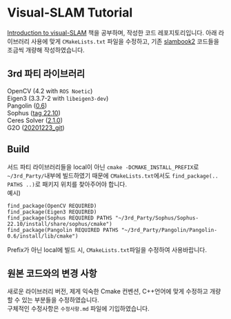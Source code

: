 # Visual-SLAM Tutorial
[Introduction to visual-SLAM](https://github.com/gaoxiang12/slambook-en) 책을 공부하며, 작성한 코드 레포지토리입니다. 아래 라이브러리 사용에 맞게 `CMakeLists.txt` 파일을 수정하고, 기존 [slambook2](https://github.com/gaoxiang12/slambook2) 코드들을 조금씩 개량해 작성하였습니다.

## 3rd 파티 라이브러리
OpenCV (4.2 with `ROS Noetic`)  
Eigen3 (3.3.7-2 with `libeigen3-dev`)  
Pangolin ([0.6](https://github.com/stevenlovegrove/Pangolin/releases/tag/v0.6))  
Sophus ([tag 22.10](https://github.com/strasdat/Sophus/releases/tag/v22.10))  
Ceres Solver ([2.1.0](https://github.com/ceres-solver/ceres-solver/releases/tag/2.1.0))  
G2O ([20201223_git](https://github.com/RainerKuemmerle/g2o/releases/tag/20201223_git))

## Build
서드 파티 라이브러리들을 local이 아닌 `cmake -DCMAKE_INSTALL_PREFIX`로 `~/3rd_Party/`내부에 빌드하였기 때문에 `CMakeLists.txt`에서도 `find_package(.. PATHS ..)`로 패키지 위치를 찾아주어야 합니다.  
예시)  
```
find_package(OpenCV REQUIRED)
find_package(Eigen3 REQUIRED)
find_package(Sophus REQUIRED PATHS "~/3rd_Party/Sophus/Sophus-22.10/install/share/sophus/cmake")
find_package(Pangolin REQUIRED PATHS "~/3rd_Party/Pangolin/Pangolin-0.6/install/lib/cmake")
```
Prefix가 아닌 local에 빌드 시, `CMakeLists.txt`파일을 수정하여 사용바랍니다.

## 원본 코드와의 변경 사항
새로운 라이브러리 버전, 제게 익숙한 Cmake 컨벤션, C++언어에 맞게 수정하고 개량할 수 있는 부분들을 수정하였습니다.  
구체적인 수정사항은 `수정사항.md` 파일에 기입하였습니다.

